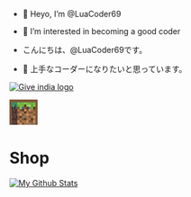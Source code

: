 - 👋 Heyo, I’m @LuaCoder69
- 👀 I’m interested in becoming a good coder 

- こんにちは、@LuaCoder69です。
- 👀 上手なコーダーになりたいと思っています。

<p>
<a href="https://indiafightscorona.giveindia.org">
<img src="https://d2wvdrxmr8p0wf.cloudfront.net/static/giveindia.svg" alt="Give india logo" width="200" />
</a>

![Shop](https://github.com/LuaCoder69/LuaCoder69/blob/main/menu-buy.gif) <h1>Shop</h1>

[![My Github Stats](https://github-readme-stats.vercel.app/api?username=LuaCoder69&theme=dracula&show_icons=true)](https://teamseas.org/)
